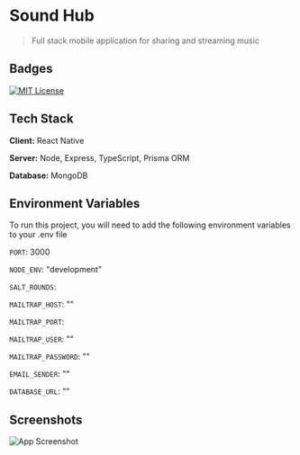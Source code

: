 # Sound Hub

> Full stack mobile application for sharing and streaming music

## Badges

[![MIT License](https://img.shields.io/badge/License-MIT-green.svg)](https://choosealicense.com/licenses/mit/)

## Tech Stack

**Client:** React Native

**Server:** Node, Express, TypeScript, Prisma ORM

**Database:** MongoDB

## Environment Variables

To run this project, you will need to add the following environment variables to your .env file

`PORT`: 3000

`NODE_ENV`: "development"

`SALT_ROUNDS`:

`MAILTRAP_HOST`: ""

`MAILTRAP_PORT`:

`MAILTRAP_USER`: ""

`MAILTRAP_PASSWORD`: ""

`EMAIL_SENDER`: ""

`DATABASE_URL`: ""

## Screenshots

![App Screenshot](https://via.placeholder.com/468x300?text=App+Screenshot+Here)
